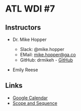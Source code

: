 # ATL WDI #7

## Instructors

* Dr. Mike Hopper
  - Slack: @mike.hopper
  - EMail: mike.hopper@ga.co
  - GitHub: drmikeh - [GitHub](https://github.com/drmikeh)

* Emily Reese

## Links

* [Google Calendar]()
* [Scope and Sequence](scope-and-sequence.md)
